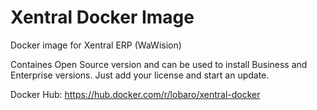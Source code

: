 # Xentral Docker Image
Docker image for Xentral ERP (WaWision)

Containes Open Source version and can be used to install Business and Enterprise versions.
Just add your license and start an update.


Docker Hub: https://hub.docker.com/r/lobaro/xentral-docker
